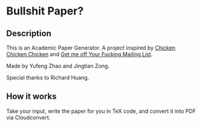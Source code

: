# Bullshit Paper?

## Description
This is an Academic Paper Generator. A project inspired by [Chicken Chicken Chicken](https://www.wired.com/images_blogs/wiredscience/files/chicken.pdf) and [Get me off Your Fucking Mailing List](https://www.wired.com/images_blogs/wiredscience/files/chicken.pdf).

Made by Yufeng Zhao and Jingtian Zong.

Special thanks to Richard Huang.

## How it works
Take your input, write the paper for you in TeX code, and convert it into PDF via Cloudconvert.
